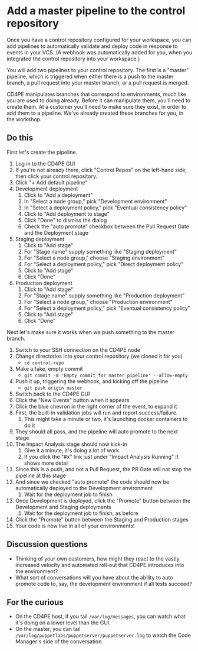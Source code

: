 # Add a master pipeline to the control repository

Once you have a control repository configured for your workspace, you can add pipelines to automatically validate and deploy code in response to events in your VCS.  (A webhook was automatically added for you, when you integrated the control repository into your workspace.)

You will add two pipelines to your control repository.  The first is a "master" pipeline, which is triggered when either there is a push to the master branch, a pull request into your master branch, or a pull request is merged.

CD4PE manipulates branches that correspond to environments, much like you are used to doing already.  Before it can manipulate them, you'll need to create them.  At a customer you'll need to make sure they exist, in order to add them to a pipeline.  We've already created these branches for you, in the workshop.

## Do this

First let's create the pipeline.

1. Log in to the CD4PE GUI
1. If you're not already there, click "Control Repos" on the left-hand side, then click your control repository.
1. Click "+ Add default pipeline"
1. Development deployment
    1. Click to "Add a deployment"
    1. In "Select a node group," pick "Development environment"
    1. In "Select a deployment policy," pick "Eventual consistency policy"
    1. Click to "Add deployment to stage"
    1. Click "Done" to dismiss the dialog
    1. Check the "auto promote" checkbox between the Pull Request Gate and the Deployment stage
1. Staging deployment
    1. Click to "Add stage"
    1. For "Stage name" supply something like "Staging deployment"
    1. For "Select a node group," choose "Staging environment"
    1. For "Select a deployment policy," pick "Direct deployment policy"
    1. Click to "Add stage"
    1. Click "Done"
1. Production deployment
    1. Click to "Add stage"
    1. For "Stage name" supply something like "Production deployment"
    1. For "Select a node group," choose "Production environment"
    1. For "Select a deployment policy," pick "Eventual consistency policy"
    1. Click to "Add stage"
    1. Click "Done"

Next let's make sure it works when we push something to the master branch.

1. Switch to your SSH connection on the CD4PE node
1. Change directories into your control repository (we cloned it for you)
    * `cd control-repo`
1. Make a fake, empty commit
    * `git commit -m 'Empty commit for master pipeline' --allow-empty`
1. Push it up, triggering the webhook, and kicking off the pipeline
    * `git push origin master`
1. Switch back to the CD4PE GUI
1. Click the "New Events" button when it appears
1. Click the blue chevron in the right corner of the event, to expand it
1. First, the built-in validation jobs will run and report success/failure.
    1. This might take a minute or two, it's launching docker containers to do it
1. They should all pass, and the pipeline will auto promote to the next stage
1. The Impact Analysis stage should now kick-in
    1. Give it a minute, it's doing a lot of work.
    1. If you click the "#x" link just under "Impact Analysis Running" it shows more detail
1. Since this is a push, and not a Pull Request, the PR Gate will not stop the pipeline at this stage
1. And since we checked "auto promote" the code should now be automatically deployed to the Development environment
    1. Wait for the deployment job to finish
1. Once Development is deployed, click the "Promote" button between the Development and Staging deployments
    1. Wait for the deployment job to finish, as before
1. Click the "Promote" button between the Staging and Production stages
1. Your code is now live in all of your environments!

## Discussion questions

* Thinking of your own customers, how might they react to the vastly increased velocity and automated roll-out that CD4PE introduces into the environment?
* What sort of conversations will you have about the ability to auto promote code to, say, the development environment if all tests succeed?


## For the curious

* On the CD4PE host, if you tail `/var/log/messages`, you can watch what it's doing on a lower level than the GUI.
* On the master, you can tail `/var/log/puppetlabs/puppetserver/puppetserver.log` to watch the Code Manager's side of the conversation.
